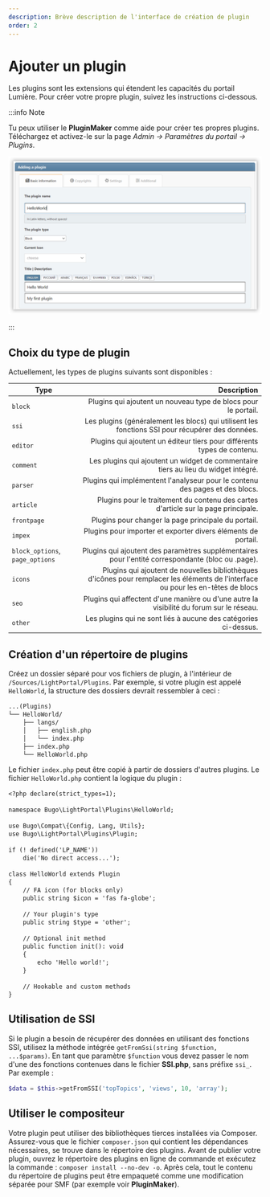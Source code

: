 ```yaml
---
description: Brève description de l'interface de création de plugin
order: 2
---
```


# Ajouter un plugin

Les plugins sont les extensions qui étendent les capacités du portail Lumière. Pour créer votre propre plugin, suivez les instructions ci-dessous.

:::info Note

Tu peux utiliser le **PluginMaker** comme aide pour créer tes propres plugins. Téléchargez et activez-le sur la page _Admin -> Paramètres du portail -> Plugins_.

![Create a new plugin with PluginMaker](create_plugin.png)

:::

## Choix du type de plugin

Actuellement, les types de plugins suivants sont disponibles :

| Type                            |                                                                                                                                          Description |
| ------------------------------- | ---------------------------------------------------------------------------------------------------------------------------------------------------: |
| `block`                         |                                                                       Plugins qui ajoutent un nouveau type de blocs pour le portail. |
| `ssi`                           |                  Les plugins (généralement les blocs) qui utilisent les fonctions SSI pour récupérer des données. |
| `editor`                        |                                                              Plugins qui ajoutent un éditeur tiers pour différents types de contenu. |
| `comment`                       |                                                   Les plugins qui ajoutent un widget de commentaire tiers au lieu du widget intégré. |
| `parser`                        |                                                         Plugins qui implémentent l'analyseur pour le contenu des pages et des blocs. |
| `article`                       |                                                   Plugins pour le traitement du contenu des cartes d'article sur la page principale. |
| `frontpage`                     |                                                                                  Plugins pour changer la page principale du portail. |
| `impex`                         |                                                                        Plugins pour importer et exporter divers éléments de portail. |
| `block_options`, `page_options` | Plugins qui ajoutent des paramètres supplémentaires pour l'entité correspondante (bloc ou .page). |
| `icons`                         |                    Plugins qui ajoutent de nouvelles bibliothèques d'icônes pour remplacer les éléments de l'interface ou pour les en-têtes de blocs |
| `seo`                           |                                             Plugins qui affectent d'une manière ou d'une autre la visibilité du forum sur le réseau. |
| `other`                         |                                                                      Les plugins qui ne sont liés à aucune des catégories ci-dessus. |

## Création d'un répertoire de plugins

Créez un dossier séparé pour vos fichiers de plugin, à l'intérieur de `/Sources/LightPortal/Plugins`. Par exemple, si votre plugin est appelé `HelloWorld`, la structure des dossiers devrait ressembler à ceci :

```
...(Plugins)
└── HelloWorld/
    ├── langs/
    │   ├── english.php
    │   └── index.php
    ├── index.php
    └── HelloWorld.php
```

Le fichier `index.php` peut être copié à partir de dossiers d'autres plugins. Le fichier `HelloWorld.php` contient la logique du plugin :

```php:line-numbers {17}
<?php declare(strict_types=1);

namespace Bugo\LightPortal\Plugins\HelloWorld;

use Bugo\Compat\{Config, Lang, Utils};
use Bugo\LightPortal\Plugins\Plugin;

if (! defined('LP_NAME'))
    die('No direct access...');

class HelloWorld extends Plugin
{
    // FA icon (for blocks only)
    public string $icon = 'fas fa-globe';

    // Your plugin's type
    public string $type = 'other';

    // Optional init method
    public function init(): void
    {
        echo 'Hello world!';
    }

    // Hookable and custom methods
}

```

## Utilisation de SSI

Si le plugin a besoin de récupérer des données en utilisant des fonctions SSI, utilisez la méthode intégrée `getFromSsi(string $function, ...$params)`. En tant que paramètre `$function` vous devez passer le nom d'une des fonctions contenues dans le fichier **SSI.php**, sans préfixe `ssi_`. Par exemple :

```php
$data = $this->getFromSSI('topTopics', 'views', 10, 'array');
```

## Utiliser le compositeur

Votre plugin peut utiliser des bibliothèques tierces installées via Composer. Assurez-vous que le fichier `composer.json` qui contient les dépendances nécessaires, se trouve dans le répertoire des plugins. Avant de publier votre plugin, ouvrez le répertoire des plugins en ligne de commande et exécutez la commande : `composer install --no-dev -o`. Après cela, tout le contenu du répertoire de plugins peut être empaqueté comme une modification séparée pour SMF (par exemple voir **PluginMaker**).
